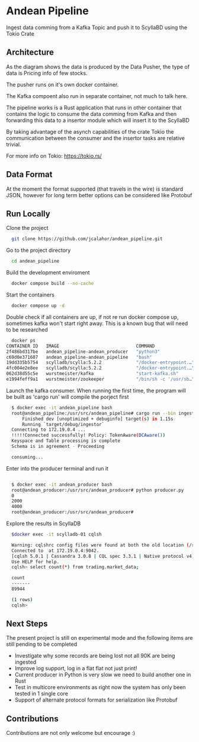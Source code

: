 # Andean Pipeline

Ingest data comming from a Kafka Topic and push it to ScyllaBD using the Tokio Crate

## Architecture


As the diagram shows the data is produced by the Data Pusher, the type of data is Pricing info of few stocks. 

The pusher runs on it's own docker container.

The Kafka compoent also run in separate container, not much to talk here.

The pipeline works is a Rust application that runs in other container that contains the logic to consume the data comming from Kafka and then forwarding this data to a insertor module which will insert it to the ScyllaBD

By taking advantage of the asynch capabilities of the crate Tokio the communication between the consumer and the insertor tasks are relative trivial.

For more info on Tokio: https://tokio.rs/ 


## Data Format

At the moment the format supported (that travels in the wire) is standard JSON, however for long term better options can be considered like Protobuf



## Run Locally

Clone the project

```bash
  git clone https://github.com/jcalahor/andean_pipeline.git
```

Go to the project directory

```bash
  cd andean_pipeline
```

Build the development enviroment

```bash
  docker compose build --no-cache
```

Start the containers

```bash
  docker compose up -d
```

Double check if all containers are up, if not re run docker compose up, sometimes kafka won't start right away. This is a known bug that will need to be researched

```bash
  docker ps
CONTAINER ID   IMAGE                             COMMAND                  CREATED       STATUS                        PORTS                                                                   NAMES
2f486bd317be   andean_pipeline-andean_producer   "python3"                6 days ago    Up 2 minutes                                                                                          andean_producer
c69d0e371607   andean_pipeline-andean_pipeline   "bash"                   6 days ago    Up 2 minutes                                                                                          andean_pipeline
19dd335b5754   scylladb/scylla:5.2.2             "/docker-entrypoint.…"   12 days ago   Up About a minute (healthy)   22/tcp, 7000-7001/tcp, 9042/tcp, 9160/tcp, 9180/tcp, 10000/tcp          scylladb-02
4fc004e2e8ee   scylladb/scylla:5.2.2             "/docker-entrypoint.…"   12 days ago   Up 2 minutes (healthy)        22/tcp, 7000-7001/tcp, 9042/tcp, 9160/tcp, 9180/tcp, 10000/tcp          scylladb-01
062d38d55c5e   wurstmeister/kafka                "start-kafka.sh"         3 weeks ago   Up 48 seconds                 0.0.0.0:9092->9092/tcp, :::9092->9092/tcp                               kafka
e1994feff9a1   wurstmeister/zookeeper            "/bin/sh -c '/usr/sb…"   3 weeks ago   Up 2 minutes                  22/tcp, 2888/tcp, 3888/tcp, 0.0.0.0:2181->2181/tcp, :::2181->2181/tcp   zookeeper
```

Launch the kafka consumer. When running the first time, the program will be built as 'cargo run' will compile the porject first

```bash
  $ docker exec -it andean_pipeline bash
  root@andean_pipeline:/usr/src/andean_pipeline# cargo run --bin ingestor
      Finished dev [unoptimized + debuginfo] target(s) in 1.15s
      Running `target/debug/ingestor`
  Connecting to 172.19.0.4 ...
  !!!!!Connected successfully! Policy: TokenAware(DCAware())
  Keyspace and Table processing is complete
  Schema is in agreement - Proceeding

  consuming...

```

Enter into the producer terminal and run it
```bash

  $ docker exec -it andean_producer bash
  root@andean_producer:/usr/src/andean_producer# python producer.py 
  0
  2000
  4000
  root@andean_producer:/usr/src/andean_producer# 
```

Explore the results in ScyllaDB
```bash
  $docker exec -it scylladb-01 cqlsh

  Warning: cqlshrc config files were found at both the old location (/root/.cqlshrc) and                 the new location (/root/.cassandra/cqlshrc), the old config file will not be migrated to the new                 location, and the new location will be used for now.  You should manually                 consolidate the config files at the new location and remove the old file.
  Connected to  at 172.19.0.4:9042.
  [cqlsh 5.0.1 | Cassandra 3.0.8 | CQL spec 3.3.1 | Native protocol v4]
  Use HELP for help.
  cqlsh> select count(*) from trading.market_data;

  count
  -------
  89944

  (1 rows)
  cqlsh> 

```


## Next Steps

The present project is still on experimental mode and the following items are still pending to be completed
- Investigate why some records are being lost not all 90K are being ingested
- Improve log support, log in a flat flat not just print!
- Current producer in Python is very slow we need to build another one in Rust
- Test in multicore environments as right now the system has only been tested in 1 single core
- Support of alternate protocol formats for serialization like Protobuf



## Contributions
 Contributions are not only welcome but encourage :)
 